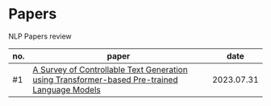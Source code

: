 # Papers
NLP Papers review


|no. |paper |date |
|--|--|--|
|#1|[A Survey of Controllable Text Generation using Transformer-based Pre-trained Language Models](https://github.com/chaemino/Papers/blob/e9138c88caf9c575b82629c7efa06f6fe22b6f2c/A%20Survey%20of%20Controllable%20Text%20Generation%20using%20Transformer-based%20Pre-trained%20Language%20Models.md)|2023.07.31|
